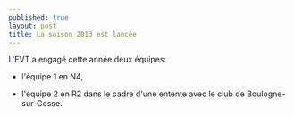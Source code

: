 ```yaml
---
published: true
layout: post
title: La saison 2013 est lancée
---
```


L'EVT a engagé cette année deux équipes:

- l'équipe 1 en N4,

- l'équipe 2 en R2 dans le cadre d'une entente avec le club de Boulogne-sur-Gesse.